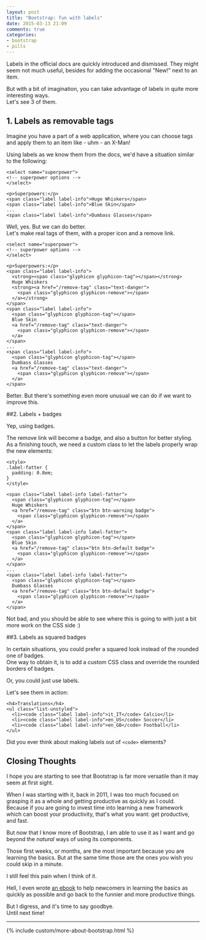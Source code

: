 ```yaml
---
layout: post
title: "Bootstrap: fun with labels"
date: 2015-03-13 21:09
comments: true
categories:
- bootstrap
- pills
---
```


Labels in the official docs are quickly introduced and dismissed. They might seem not much useful, besides for adding the occasional "New!" next to an item.

But with a bit of imagination, you can take advantage of labels in quite more interesting ways.  
Let's see 3 of them.

## 1. Labels as removable tags

Imagine you have a part of a web application, where you can choose tags and apply them to an item like - uhm - an X-Man!

Using labels as we know them from the docs, we'd have a situation similar to the following:

<pre><code class="language-markup">&lt;select name="superpower"&gt;
&lt;!-- superpower options --&gt;
&lt;/select&gt;

&lt;p&gt;Superpowers:&lt;/p&gt;
&lt;span class="label label-info"&gt;Huge Whiskers&lt;/span&gt;
&lt;span class="label label-info"&gt;Blue Skin&lt;/span&gt;
...
&lt;span class="label label-info"&gt;Dumbass Glasses&lt;/span&gt;
</code></pre>

Well, yes. But we can do better.  
Let's make real tags of them, with a proper icon and a remove link.

<pre><code class="language-markup">&lt;select name="superpower"&gt;
&lt;!-- superpower options --&gt;
&lt;/select&gt;

&lt;p&gt;Superpowers:&lt;/p&gt;
&lt;span class="label label-info"&gt;
  &lt;strong&gt;&lt;span class="glyphicon glyphicon-tag"&gt;&lt;/span&gt;&lt;/strong&gt;&#32;
  Huge Whiskers&#32;
  &lt;strong&gt;&lt;a href="/remove-tag" class="text-danger"&gt;
    &lt;span class="glyphicon glyphicon-remove"&gt;&lt;/span&gt;
  &lt;/a&gt;&lt;/strong&gt;
&lt;/span&gt;
&lt;span class="label label-info"&gt;
  &lt;span class="glyphicon glyphicon-tag"&gt;&lt;/span&gt;&#32;
  Blue Skin&#32;
  &lt;a href="/remove-tag" class="text-danger"&gt;
    &lt;span class="glyphicon glyphicon-remove"&gt;&lt;/span&gt;
  &lt;/a&gt;
&lt;/span&gt;
...
&lt;span class="label label-info"&gt;
  &lt;span class="glyphicon glyphicon-tag"&gt;&lt;/span&gt;&#32;
  Dumbass Glasses&#32;
  &lt;a href="/remove-tag" class="text-danger"&gt;
    &lt;span class="glyphicon glyphicon-remove"&gt;&lt;/span&gt;
  &lt;/a&gt;
&lt;/span&gt;
</code></pre>

Better. But there's something even more unusual we can do if we want to improve this.

##2. Labels + badges

Yep, using badges.

The remove link will become a badge, and also a button for better styling.  
As a finishing touch, we need a custom class to let the labels properly wrap the new elements:

<pre><code class="language-markup">&lt;style&gt;
.label-fatter {
  padding: 0.8em;
}
&lt;/style&gt;

&lt;span class="label label-info label-fatter"&gt;
  &lt;span class="glyphicon glyphicon-tag"&gt;&lt;/span&gt;&#32;
  Huge Whiskers&#32;
  &lt;a href="/remove-tag" class="btn btn-warning badge"&gt;
    &lt;span class="glyphicon glyphicon-remove"&gt;&lt;/span&gt;
  &lt;/a&gt;
&lt;/span&gt;
&lt;span class="label label-info label-fatter"&gt;
  &lt;span class="glyphicon glyphicon-tag"&gt;&lt;/span&gt;&#32;
  Blue Skin&#32;
  &lt;a href="/remove-tag" class="btn btn-default badge"&gt;
    &lt;span class="glyphicon glyphicon-remove"&gt;&lt;/span&gt;
  &lt;/a&gt;
&lt;/span&gt;
...
&lt;span class="label label-info label-fatter"&gt;
  &lt;span class="glyphicon glyphicon-tag"&gt;&lt;/span&gt;&#32;
  Dumbass Glasses&#32;
  &lt;a href="/remove-tag" class="btn btn-default badge"&gt;
    &lt;span class="glyphicon glyphicon-remove"&gt;&lt;/span&gt;
  &lt;/a&gt;
&lt;/span&gt;
</code></pre>

Not bad, and you should be able to see where this is going to with just a bit more work on the CSS side :)

##3. Labels as squared badges

In certain situations, you could prefer a squared look instead of the rounded one of badges.  
One way to obtain it, is to add a custom CSS class and override the rounded borders of badges.

Or, you could just use labels.

Let's see them in action:

<pre><code class="language-markup">&lt;h4&gt;Translations&lt;/h4&gt;
&lt;ul class="list-unstyled"&gt;
  &lt;li&gt;&lt;code class="label label-info"&gt;it_IT&lt;/code&gt; Calcio&lt;/li&gt;
  &lt;li&gt;&lt;code class="label label-info"&gt;en_US&lt;/code&gt; Soccer&lt;/li&gt;
  &lt;li&gt;&lt;code class="label label-info"&gt;en_GB&lt;/code&gt; Football&lt;/li&gt;
&lt;/ul&gt;
</code></pre>

Did you ever think about making labels out of `<code>` elements?

## Closing Thoughts

I hope you are starting to see that Bootstrap is far more versatile than it may seem at first sight.

When I was starting with it, back in 2011, I was too much focused on grasping it as a whole and getting productive as quickly as I could.  
Because if you are going to invest time into learning a new framework which can boost your productivity, that's what you want: get productive, and fast.

But now that I know more of Bootstrap, I am able to use it as I want and go beyond the *natural* ways of using its components.

Those first weeks, or months, are the most important because you are learning the basics. But at the same time those are the ones you wish you could skip in a minute.

I still feel this pain when I think of it.

Hell, I even wrote [an ebook](http://www.williamghelfi.com/bootstrap-in-practice) to help newcomers in learning the basics as quickly as possible and go back to the funnier and more productive things.

But I digress, and it's time to say goodbye.  
Until next time!

<hr />

{% include custom/more-about-bootstrap.html %}
